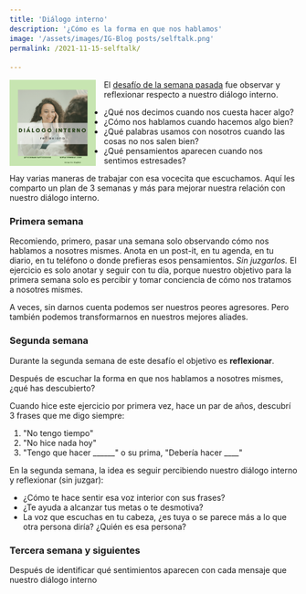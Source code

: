 ```yaml
---
title: 'Diálogo interno'
description: '¿Cómo es la forma en que nos hablamos'
image: '/assets/images/IG-Blog posts/selftalk.png'
permalink: /2021-11-15-selftalk/

---
```

<a href="https://www.instagram.com/p/CWTOs-hJ7Po/"><img align="left" src='/assets/images/IG-Blog posts/selftalk.png' width='30%' style='margin-right:1em'></a> El [desafío de la semana pasada](https://www.instagram.com/p/CWTOs-hJ7Po/) fue observar y reflexionar respecto a nuestro diálogo interno.

- ¿Qué nos decimos cuando nos cuesta hacer algo?
- ¿Cómo nos hablamos cuando hacemos algo bien?
- ¿Qué palabras usamos con nosotros cuando las cosas no nos salen bien?
- ¿Qué pensamientos aparecen cuando nos sentimos estresades?

Hay varias maneras de trabajar con esa vocecita que escuchamos. Aquí les comparto un plan de 3 semanas y más para mejorar nuestra relación con nuestro diálogo interno.

### Primera semana

Recomiendo, primero, pasar una semana solo observando cómo nos hablamos a nosotres mismes. Anota en un post-it, en tu agenda, en tu diario, en tu teléfono o donde prefieras esos pensamientos. *Sin juzgarlos.* El ejercicio es solo anotar y seguir con tu día, porque nuestro objetivo para la primera semana solo es percibir y tomar conciencia de cómo nos tratamos a nosotres mismes. 

A veces, sin darnos cuenta podemos ser nuestros peores agresores. Pero también podemos transformarnos en nuestros mejores aliades.

### Segunda semana

Durante la segunda semana de este desafío el objetivo es **reflexionar**. 

Después de escuchar la forma en que nos hablamos a nosotres mismes, ¿qué has descubierto?

Cuando hice este ejercicio por primera vez, hace un par de años, descubrí 3 frases que me digo siempre:

1. "No tengo tiempo"
2. "No hice nada hoy"
3. "Tengo que hacer ______" o su prima, "Debería hacer ____"

En la segunda semana, la idea es seguir percibiendo nuestro diálogo interno y reflexionar (sin juzgar):

- ¿Cómo te hace sentir esa voz interior con sus frases?
- ¿Te ayuda a alcanzar tus metas o te desmotiva?
- La voz que escuchas en tu cabeza, ¿es tuya o se parece más a lo que otra persona diría? ¿Quién es esa persona?

### Tercera semana y siguientes

Después de identificar qué sentimientos aparecen con cada mensaje que nuestro diálogo interno 


